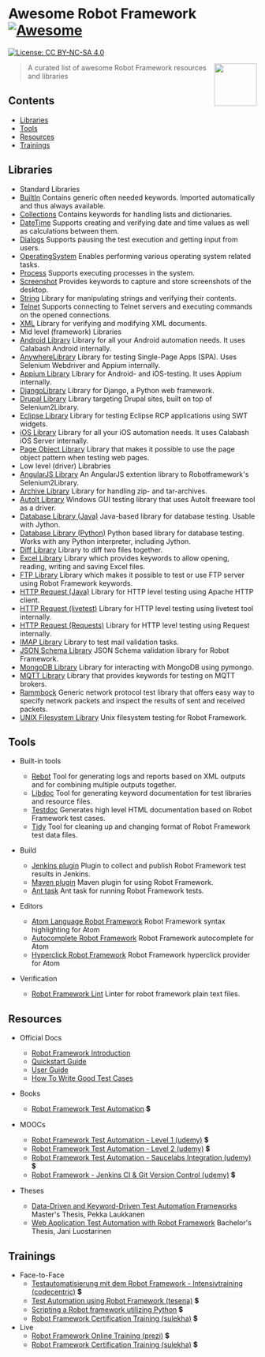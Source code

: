 # Awesome Robot Framework [![Awesome](https://cdn.rawgit.com/sindresorhus/awesome/d7305f38d29fed78fa85652e3a63e154dd8e8829/media/badge.svg)](https://github.com/sindresorhus/awesome)

 [![License: CC BY-NC-SA 4.0](https://img.shields.io/badge/License-CC%20BY--NC--SA%204.0-lightgrey.svg)](http://creativecommons.org/licenses/by-nc-sa/4.0/)

[<img src="https://rawgit.com/fkromer/awesome-robotframework/master/robot_framework_logo_new.png" align="right" width="86">](http://robotframework.org/)

> A curated list of awesome Robot Framework resources and libraries

## Contents

- [Libraries](#libraries)
- [Tools](#tools)
- [Resources](#resources)
- [Trainings](#trainings)

## Libraries

- Standard Libraries
 - [BuiltIn](http://robotframework.org/robotframework/latest/libraries/BuiltIn.html) Contains generic often needed keywords. Imported automatically and thus always available.
 - [Collections](http://robotframework.org/robotframework/latest/libraries/Collections.html) Contains keywords for handling lists and dictionaries.
 - [DateTime](http://robotframework.org/robotframework/latest/libraries/DateTime.html) Supports creating and verifying date and time values as well as calculations between them.
 - [Dialogs](http://robotframework.org/robotframework/latest/libraries/Dialogs.html) Supports pausing the test execution and getting input from users.
 - [OperatingSystem](http://robotframework.org/robotframework/latest/libraries/OperatingSystem.html) Enables performing various operating system related tasks.
 - [Process](http://robotframework.org/robotframework/latest/libraries/Process.html) Supports executing processes in the system.
 - [Screenshot](http://robotframework.org/robotframework/latest/libraries/Screenshot.html) Provides keywords to capture and store screenshots of the desktop.
 - [String](http://robotframework.org/robotframework/latest/libraries/String.html) Library for manipulating strings and verifying their contents.
 - [Telnet](http://robotframework.org/robotframework/latest/libraries/Telnet.html) Supports connecting to Telnet servers and executing commands on the opened connections.
 - [XML](http://robotframework.org/robotframework/latest/libraries/XML.html) Library for verifying and modifying XML documents.
- Mid level (framework) Libraries
 - [Android Library](https://github.com/lovelysystems/robotframework-androidlibrary) Library for all your Android automation needs. It uses Calabash Android internally.
 - [AnywhereLibrary](https://github.com/luisxiaomai/robotframework-anywherelibrary) Library for testing Single-Page Apps (SPA). Uses Selenium Webdriver and Appium internally.
 - [Appium Library](https://github.com/serhatbolsu/robotframework-appiumlibrary) Library for Android- and iOS-testing. It uses Appium internally.
 - [DjangoLibrary](https://kitconcept.github.io/robotframework-djangolibrary/DjangoLibraryDocs.html) Library for Django, a Python web framework.
 - [Drupal Library](https://github.com/alterway/robotframework-drupallibrary) Library targeting Drupal sites, built on top of Selenium2Library.
 - [Eclipse Library](https://github.com/lcarbonn/robotframework-eclipselibrary) Library for testing Eclipse RCP applications using SWT widgets.
 - [iOS Library](https://github.com/lovelysystems/robotframework-ioslibrary) Library for all your iOS automation needs. It uses Calabash iOS Server internally.
 - [Page Object Library](https://github.com/boakley/robotframework-pageobjectlibrary) Library that makes it possible to use the page object pattern when testing web pages.
- Low level (driver) Librabries
 - [AngularJS Library](https://github.com/Selenium2Library/robotframework-angularjs) An AngularJS extention library to Robotframework's Selenium2Library.
 - [Archive Library](https://github.com/bulkan/robotframework-archivelibrary) Library for handling zip- and tar-archives.
 - [AutoIt Library](https://code.google.com/archive/p/robotframework-autoitlibrary/) Windows GUI testing library that uses AutoIt freeware tool as a driver.
 - [Database Library (Java)](https://github.com/ThomasJaspers/robotframework-dblibrary) Java-based library for database testing. Usable with Jython.
 - [Database Library (Python)](https://github.com/franz-see/Robotframework-Database-Library) Python based library for database testing. Works with any Python interpreter, including Jython.
 - [Diff Library](https://bulkan.github.io/robotframework-difflibrary/) Library to diff two files together.
 - [Excel Library](https://github.com/NaviNet/robotframework-excellibrary) Library which provides keywords to allow opening, reading, writing and saving Excel files.
 - [FTP Library](https://github.com/kowalpy/Robot-Framework-FTP-Library) Library which makes it possible to test or use FTP server using Robot Framework keywords.
 - [HTTP Request (Java)](https://github.com/Hi-Fi/robotframework-httprequestlibrary) Library for HTTP level testing using Apache HTTP client.
 - [HTTP Request (livetest)](https://github.com/peritus/robotframework-httplibrary) Library for HTTP level testing using livetest tool internally.
 - [HTTP Request (Requests)](https://github.com/bulkan/robotframework-requests) Library for HTTP level testing using Request internally.
 - [IMAP Library](https://github.com/lovelysystems/robotframework-imaplibrary) Library to test mail validation tasks.
 - [JSON Schema Library](https://github.com/jstaffans/robotframework-jsonschemalibrary) JSON Schema validation library for Robot Framework.
 - [MongoDB Library](https://github.com/iPlantCollaborativeOpenSource/Robotframework-MongoDB-Library#readme) Library for interacting with MongoDB using pymongo.
 - [MQTT Library](https://github.com/randomsync/robotframework-mqttlibrary) Library that provides keywords for testing on MQTT brokers.
 - [Rammbock](http://robotframework.org/Rammbock/latest/Rammbock.html) Generic network protocol test library that offers easy way to specify network packets and inspect the results of sent and received packets.
 - [UNIX Filesystem Library](https://github.com/ChrisHirsch/robotframework-unixfilesystem) Unix filesystem testing for Robot Framework.

## Tools

- Built-in tools
  - [Rebot](http://robotframework.org/robotframework/latest/RobotFrameworkUserGuide.html#post-processing-outputs) Tool for generating logs and reports based on XML outputs and for combining multiple outputs together.
  - [Libdoc](http://robotframework.org/robotframework/latest/RobotFrameworkUserGuide.html#libdoc) Tool for generating keyword documentation for test libraries and resource files.
  - [Testdoc](http://robotframework.org/robotframework/latest/RobotFrameworkUserGuide.html#testdoc) Generates high level HTML documentation based on Robot Framework test cases.
  - [Tidy](http://robotframework.org/robotframework/latest/RobotFrameworkUserGuide.html#tidy) Tool for cleaning up and changing format of Robot Framework test data files.

- Build
  - [Jenkins plugin](https://wiki.jenkins-ci.org/display/JENKINS/Robot+Framework+Plugin) Plugin to collect and publish Robot Framework test results in Jenkins.
  - [Maven plugin](http://robotframework.org/MavenPlugin/) Maven plugin for using Robot Framework.
  - [Ant task](https://github.com/lcarbonn/robotframework-ant) Ant task for running Robot Framework tests.

- Editors
  - [Atom Language Robot Framework](https://atom.io/packages/language-robot-framework) Robot Framework syntax highlighting for Atom
  - [Autocomplete Robot Framework](https://atom.io/packages/autocomplete-robot-framework) Robot Framework autocomplete for Atom
  - [Hyperclick Robot Framework](https://atom.io/packages/hyperclick-robot-framework) Robot Framework hyperclick provider for Atom

- Verification
  - [Robot Framework Lint](https://github.com/boakley/robotframework-lint) Linter for robot framework plain text files.

## Resources

- Official Docs
  - [Robot Framework Introduction](https://github.com/robotframework/IntroSlides)
  - [Quickstart Guide](https://github.com/robotframework/QuickStartGuide/blob/master/QuickStart.rst)
  - [User Guide](http://robotframework.org/robotframework/latest/RobotFrameworkUserGuide.html)
  - [How To Write Good Test Cases](https://github.com/robotframework/HowToWriteGoodTestCases/blob/master/HowToWriteGoodTestCases.rst)

- Books
  - [Robot Framework Test Automation](https://www.packtpub.com/application-development/robot-framework-test-automation) :heavy_dollar_sign:

- MOOCs
  - [Robot Framework Test Automation - Level 1 (udemy)](https://www.udemy.com/robot-framework-level-1/) :heavy_dollar_sign:
  - [Robot Framework Test Automation - Level 2 (udemy)](https://www.udemy.com/robot-framework-2/) :heavy_dollar_sign:
  - [Robot Framework Test Automation - Saucelabs Integration (udemy)](https://www.udemy.com/robot-framework-saucelabs-integration/) :heavy_dollar_sign:
  - [Robot Framework - Jenkins CI & Git Version Control (udemy)](https://www.udemy.com/robot-framework-jenkins-git/) :heavy_dollar_sign:

- Theses
  - [Data-Driven and Keyword-Driven Test Automation Frameworks](http://eliga.fi/Thesis-Pekka-Laukkanen.pdf) Master's Thesis, Pekka Laukkanen
  - [Web  Application  Test  Automation  with  Robot Framework](https://www.theseus.fi/bitstream/handle/10024/93164/Thesis_Jani_Luostarinen_v1_0.pdf?sequence=1) Bachelor's Thesis, Jani Luostarinen

## Trainings

- Face-to-Face
  - [Testautomatisierung mit dem Robot Framework - Intensivtraining (codecentric)](https://www.codecentric.de/wissen/schulungen/detail/?schulung=testautomatisierung-mit-dem-robot-framework-intensivtraining) :heavy_dollar_sign:
  - [Test Automation using Robot Framework (tesena)](http://www.tesena.com/test-automation-using-robot-framework/) :heavy_dollar_sign:
  - [Scripting a Robot framework utilizing Python](http://www.softwareskillnet.ie/course/87/scripting-a-robot-framework-utilizing-python-/) :heavy_dollar_sign:
  - [Robot Framework Certification Training (sulekha)](https://techjobs.sulekha.com/robot-framework-training) :heavy_dollar_sign:
- Live
  - [Robot Framework Online Training (prezi)](https://prezi.com/f_omeuiv3ok5/robot-framework-online-training/) :heavy_dollar_sign:
  - [Robot Framework Certification Training (sulekha)](https://techjobs.sulekha.com/robot-framework-training) :heavy_dollar_sign:
